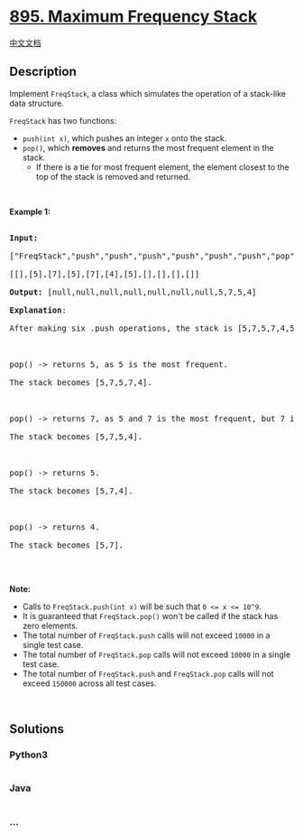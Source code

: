 # [895. Maximum Frequency Stack](https://leetcode.com/problems/maximum-frequency-stack)

[中文文档](/solution/0800-0899/0895.Maximum%20Frequency%20Stack/README.md)

## Description

<p>Implement <code>FreqStack</code>, a class which simulates the operation of a stack-like data structure.</p>

<p><code>FreqStack</code>&nbsp;has two functions:</p>

<ul>
    <li><code>push(int x)</code>, which pushes an integer <code>x</code> onto the stack.</li>
    <li><code>pop()</code>, which <strong>removes</strong> and returns the most frequent element in the stack.
    <ul>
    	<li>If there is a tie for most frequent element, the element closest to the top of the stack is removed and returned.</li>
    </ul>
    </li>
</ul>

<p>&nbsp;</p>

<p><strong>Example 1:</strong></p>

<pre>

<strong>Input: </strong>

<span id="example-input-1-1">[&quot;FreqStack&quot;,&quot;push&quot;,&quot;push&quot;,&quot;push&quot;,&quot;push&quot;,&quot;push&quot;,&quot;push&quot;,&quot;pop&quot;,&quot;pop&quot;,&quot;pop&quot;,&quot;pop&quot;]</span>,

<span id="example-input-1-2">[[],[5],[7],[5],[7],[4],[5],[],[],[],[]]</span>

<strong>Output: </strong><span id="example-output-1">[null,null,null,null,null,null,null,5,7,5,4]</span>

<strong>Explanation</strong>:

After making six .push operations, the stack is [5,7,5,7,4,5] from bottom to top.  Then:



pop() -&gt; returns 5, as 5 is the most frequent.

The stack becomes [5,7,5,7,4].



pop() -&gt; returns 7, as 5 and 7 is the most frequent, but 7 is closest to the top.

The stack becomes [5,7,5,4].



pop() -&gt; returns 5.

The stack becomes [5,7,4].



pop() -&gt; returns 4.

The stack becomes [5,7].

</pre>

<p>&nbsp;</p>

<p><strong>Note:</strong></p>

<ul>
    <li>Calls to <code>FreqStack.push(int x)</code>&nbsp;will be such that <code>0 &lt;= x &lt;= 10^9</code>.</li>
    <li>It is guaranteed that <code>FreqStack.pop()</code> won&#39;t be called if the stack has zero elements.</li>
    <li>The total number of <code>FreqStack.push</code> calls will not exceed <code>10000</code> in a single test case.</li>
    <li>The total number of <code>FreqStack.pop</code>&nbsp;calls will not exceed <code>10000</code> in a single test case.</li>
    <li>The total number of <code>FreqStack.push</code> and <code>FreqStack.pop</code> calls will not exceed <code>150000</code> across all test cases.</li>
</ul>

<div>

<p>&nbsp;</p>

</div>

## Solutions

<!-- tabs:start -->

### **Python3**

```python

```

### **Java**

```java

```

### **...**

```

```

<!-- tabs:end -->
